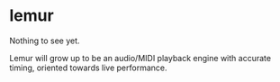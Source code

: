 # lemur

Nothing to see yet.

Lemur will grow up to be an audio/MIDI playback engine with accurate timing, oriented towards live performance.